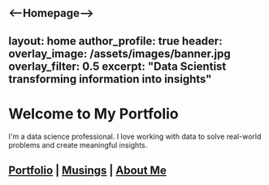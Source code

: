 <--Homepage-->
---
layout: home
author_profile: true
header:
  overlay_image: /assets/images/banner.jpg
  overlay_filter: 0.5
excerpt: "Data Scientist transforming information into insights"
---

# Welcome to My Portfolio

I'm a data science professional. I love working with data to solve real-world problems and create meaningful insights.

## [Portfolio](/projects/) | [Musings](/blog/) | [About Me](/about/)
